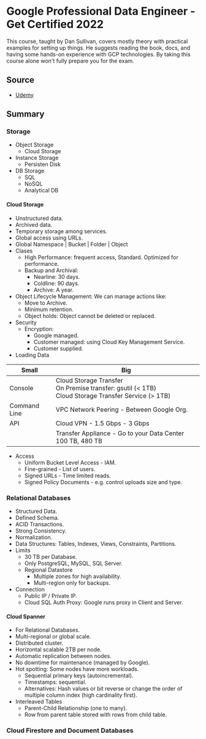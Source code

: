 # Google Professional Data Engineer - Get Certified 2022

This course, taught by Dan Sullivan, covers mostly theory with practical examples for setting up things. He suggests reading the book, docs, and having some hands-on experience with GCP technologies. By taking this course alone won't fully prepare you for the exam.

## Source

- [Udemy](https://globant.udemy.com/course/google-cloud-professional-data-engineer-get-certified/?utm_campaign=email&utm_medium=email&utm_source=sendgrid.com)


## Summary

### Storage
- Object Storage
    - Cloud Storage
- Instance Storage
    - Persisten Disk
- DB Storage
    - SQL
    - NoSQL
    - Analytical DB

#### Cloud Storage
- Unstructured data.
- Archived data.
- Temporary storage among services.
- Global access using URLs.
- Global Namespace | Bucket | Folder | Object
- Clases
    - High Performance: frequent access, Standard. Optimized for performance.
    - Backup and Archival:
        - Nearline: 30 days.
        - Coldline: 90 days.
        - Archive: A year.
- Object Lifecycle Management: We can manage actions like:
    - Move to Archive.
    - Minimum retention.
    - Object holds: Object cannot be deleted or replaced.
- Security
    - Encryption:
        - Google managed.
        - Customer managed: using Cloud Key Management Service.
        - Customer supplied.
- Loading Data

| Small        | Big                                                                                                   |
|--------------|-------------------------------------------------------------------------------------------------------|
| Console      | Cloud Storage Transfer <br>On Premise transfer: gsutil (< 1TB) <br>Cloud Storage Transfer Service (> 1TB)  |
| Command Line | VPC Network Peering - Between Google Org.                                                             |
| API          | Cloud VPN - 1.5 Gbps - 3 Gbps                                                                         |
|              | Transfer Appliance - Go to your Data Center 100 TB, 480 TB                                             |

- Access
    - Uniform Bucket Level Access - IAM.
    - Fine-grained - List of users.
    - Signed URLs - Time limited reads.
    - Signed Policy Documents - e.g. control uploads size and type.

### Relational Databases
- Structured Data.
- Defined Schema.
- ACID Transactions.
- Strong Consistency.
- Normalization.
- Data Structures: Tables, Indexes, Views, Constraints, Partitions.
- Limits
    - 30 TB per Database.
    - Only PostgreSQL, MySQL, SQL Server.
    - Regional Datastore
        - Multiple zones for high availability.
        - Multi-region only for backups.
- Connection
    - Public IP / Private IP.
    - Cloud SQL Auth Proxy: Google runs proxy in Client and Server.

#### Cloud Spanner
- For Relational Databases.
- Multi-regional or global scale.
- Distributed cluster.
- Horizontal scalable 2TB per node.
- Automatic replication between nodes.
- No downtime for maintenance (managed by Google).
- Hot spotting: Some nodes have more workloads.
    - Sequential primary keys (autoincremental).
    - Timestamps: sequential.
    - Alternatives: Hash values or bit reverse or change the order of multiple column index (high cardinality first).
- Interleaved Tables
    - Parent-Child Relationship (one to many).
    - Row from parent table stored with rows from child table.

### Cloud Firestore and Document Databases
